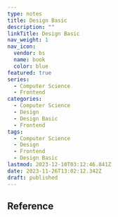```yaml
---
type: notes
title: Design Basic
description: ""
linkTitle: Design Basic
nav_weight: 1
nav_icon:
  vendor: bs
  name: book
  color: blue
featured: true
series:
  - Computer Science
  - Frontend
categories:
  - Computer Science
  - Design
  - Design Basic
  - Frontend
tags:
  - Computer Science
  - Design
  - Frontend
  - Design Basic
lastmod: 2023-12-10T03:12:46.841Z
date: 2023-11-26T13:02:12.342Z
draft: published
---
```


## Reference
